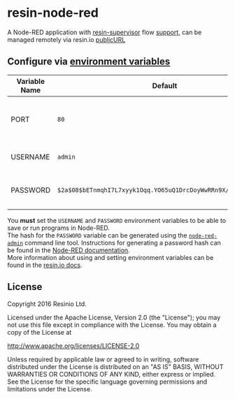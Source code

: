 # resin-node-red

A Node-RED application with [resin-supervisor](https://docs.resin.io/runtime/supervisor-api/) flow [support](https://github.com/resin-io-projects/node-red-contrib-resinio), can be managed remotely via resin.io [publicURL](https://docs.resin.io/management/devices/#enable-public-device-url)

## Configure via [environment variables](https://docs.resin.io/management/env-vars/)
Variable Name | Default | Description
------------ | ------------- | -------------
PORT | `80` | the port that exposes the Node-RED UI
USERNAME | `admin` | the Node-RED admin username
PASSWORD | `$2a$08$bETnmqhI7L7xyyk1Oqq.YO65uQ1DrcDoyWwRRn9X/eCCVvRCRH66m` | the Node-RED admin password [hash](https://nodered.org/docs/security#generating-the-password-hash)

You **must** set the `USERNAME` and `PASSWORD` environment variables to be able to save or run programs in Node-RED.  
The hash for the `PASSWORD` variable can be generated using the [`node-red-admin`](https://nodered.org/docs/node-red-admin)
command line tool. Instructions for generating a password hash can be found in
the [Node-RED documentation](https://nodered.org/docs/security#generating-the-password-hash).  
More information about using and setting environment variables can be found in
the [resin.io docs](https://docs.resin.io/management/env-vars/).

## License

Copyright 2016 Resinio Ltd.

Licensed under the Apache License, Version 2.0 (the "License"); you may not use this file except in compliance with the License. You may obtain a copy of the License at

<http://www.apache.org/licenses/LICENSE-2.0>

Unless required by applicable law or agreed to in writing, software distributed under the License is distributed on an "AS IS" BASIS, WITHOUT WARRANTIES OR CONDITIONS OF ANY KIND, either express or implied. See the License for the specific language governing permissions and limitations under the License.

